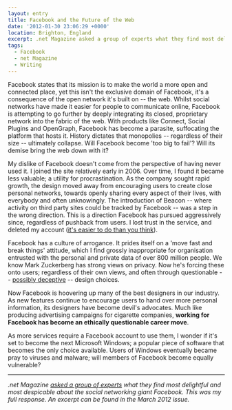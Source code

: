 ```yaml
---
layout: entry
title: Facebook and the Future of the Web
date: '2012-01-30 23:06:29 +0000'
location: Brighton, England
excerpt: .net Magazine asked a group of experts what they find most delightful and most despicable about the social networking giant Facebook. This was my response.
tags:
  - Facebook
  - net Magazine
  - Writing
---
```

Facebook states that its mission is to make the world a more open and connected place, yet this isn't the exclusive domain of Facebook, it's a consequence of the open network it's built on -- the web. Whilst social networks have made it easier for people to communicate online, Facebook is attempting to go further by deeply integrating its closed, proprietary network into the fabric of the web. With products like Connect, Social Plugins and OpenGraph, Facebook has become a parasite, suffocating the platform that hosts it. History dictates that monopolies -- regardless of their size -- ultimately collapse. Will Facebook become 'too big to fail'? Will its demise bring the web down with it?

My dislike of Facebook doesn't come from the perspective of having never used it. I joined the site relatively early in 2006. Over time, I found it became less valuable; a utility for procrastination. As the company sought rapid growth, the design moved away from encouraging users to create close personal networks, towards openly sharing every aspect of their lives, with everybody and often unknowingly. The introduction of Beacon -- where activity on third party sites could be tracked by Facebook -- was a step in the wrong direction. This is a direction Facebook has pursued aggressively since, regardless of pushback from users. I lost trust in the service, and deleted my account ([it's easier to do than you think][1]).

Facebook has a culture of arrogance. It prides itself on a 'move fast and break things' attitude, which I find grossly inappropriate for organisation entrusted with the personal and private data of over 800 million people. We know Mark Zuckerberg has strong views on privacy. Now he's forcing these onto users; regardless of their own views, and often through questionable -- [possibly deceptive][2] -- design choices.

Now Facebook is hoovering up many of the best designers in our industry. As new features continue to encourage users to hand over more personal information, its designers have become devil's advocates. Much like producing advertising campaigns for cigarette companies, **working for Facebook has become an ethically questionable career move**.

As more services require a Facebook account to use them, I wonder if it's set to become the next Microsoft Windows; a popular piece of software that becomes the only choice available. Users of Windows eventually became pray to viruses and malware; will members of Facebook become equally vulnerable?

* * *

*.net Magazine [asked a group of experts][3] what they find most delightful and most despicable about the social networking giant Facebook. This was my full response. An excerpt can be found in the March 2012 issue.*

[1]: http://lifehacker.com/5813506/how-to-delete-your-facebook-account
[2]: http://wiki.darkpatterns.org/Privacy_Zuckering
[3]: http://netmagazine.com/features/big-question-what-do-you-love-and-hate-about-facebook